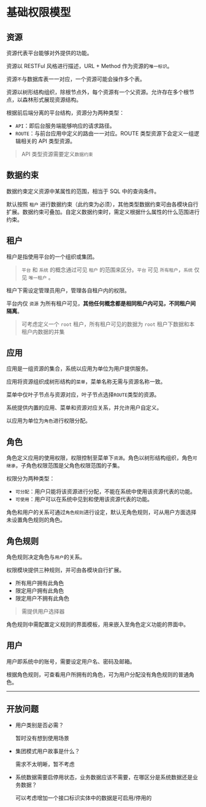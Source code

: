 基础权限模型
==========


资源
----

资源代表平台能够对外提供的功能。

资源以 RESTFul 风格进行描述，URL + Method 作为资源的`唯一标识`。

资源`不`与数据库表一一对应，一个资源可能会操作多个表。

资源以树形结构组织，除根节点外，每个资源有一个父资源。允许存在多个根节点，以森林形式展现资源结构。

根据前后端分离的平台结构，资源分为两种类型：
* `API`：即后台服务端能够响应的请求路径。
* `ROUTE`：与前台应用中定义的路由一一对应。ROUTE 类型资源下会定义一组逻辑相关的 API 类型资源。

> API 类型资源需要定义`数据约束`


数据约束
-------

数据约束定义资源中某属性的范围，相当于 SQL 中的查询条件。

默认按照 `租户` 进行数据约束（此约束为必须），其他类型数据约束可由各模块自行扩展。数据约束可叠加。自定义数据约束时，需定义根据什么属性的什么范围进行约束。


租户
---

租户是指使用平台的一个组织或集团。

> `平台` 和 `系统` 的概念通过可见 `租户` 的范围来区分。`平台` 可见 `所有租户`，`系统` 仅见 `唯一租户` 。

租户下需设定管理员用户，管理各自租户内的权限。

平台内仅 `资源` 为所有租户可见，**其他任何概念都是相同租户内可见，不同租户间隔离**。

> 可考虑定义一个 `root` 租户，所有租户可见的数据为 `root` 租户下数据和本租户内数据的并集


应用
---

应用是一组资源的集合，系统以应用为单位为用户提供服务。

应用将资源组织成树形结构的`菜单`，菜单名称无需与资源名称一致。

菜单中仅叶子节点与资源对应，叶子节点选择`ROUTE`类型的资源。

系统提供内置的应用、菜单和资源对应关系，并允许用户自定义。

以应用为单位为`角色`进行权限分配。


角色
---

角色定义应用的使用权限，权限控制至菜单下`资源`。角色以树形结构组织，角色`可继承`，子角色权限范围是父角色权限范围的子集。

权限分为两种类型：
* `可分配`：用户只能将该资源进行分配，不能在系统中使用该资源代表的功能。
* `可使用`：用户可以在系统中见到和使用该资源代表的功能。

角色和用户的关系可通过`角色规则`进行设定，默认无角色规则，可从用户方面选择未设置角色规则的角色。


角色规则
-------

角色规则决定角色与`用户`的关系。

权限模块提供三种规则，并可由各模块自行扩展。
* 所有用户拥有此角色
* 限定用户拥有此角色
* 限定用户不拥有此角色
> 需提供用户选择器

角色规则中需配置定义规则的界面模板，用来嵌入至角色定义功能的界面中。


用户
---

用户即系统中的账号，需要设定用户名、密码及邮箱。

根据角色规则，可查看用户所拥有的角色，可为用户分配没有角色规则的普通角色。


------------------------------------------------


开放问题
-------

- 用户类别是否必需？

  暂时没有想到使用场景

- 集团模式用户故事是什么？

  需求不太明晰，暂不考虑

- 系统数据需要启停用状态，业务数据应该不需要，在哪区分是系统数据还是业务数据？

  可以考虑增加一个接口标识实体中的数据是可启用/停用的

